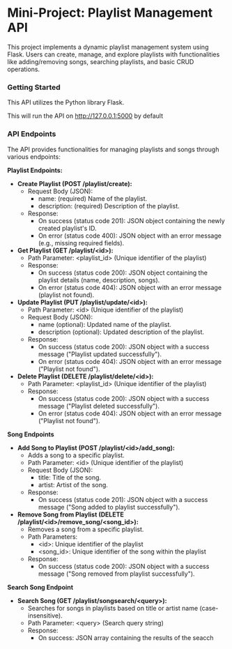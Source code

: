 # Mini-Project: Playlist Management API

This project implements a dynamic playlist management system using Flask. Users can create, manage, and explore playlists with functionalities like adding/removing songs, searching playlists, and basic CRUD operations.


### Getting Started

This API utilizes the Python library Flask.

This will run the API on http://127.0.0.1:5000 by default


### API Endpoints

The API provides functionalities for managing playlists and songs through various endpoints:

**Playlist Endpoints:**

* **Create Playlist (POST /playlist/create):**
    * Request Body (JSON):
        * name: (required) Name of the playlist.
        * description: (required) Description of the playlist.
    * Response:
        * On success (status code 201): JSON object containing the newly created playlist's ID.
        * On error (status code 400): JSON object with an error message (e.g., missing required fields).
* **Get Playlist (GET /playlist/&lt;id>):**
    * Path Parameter: &lt;playlist_id> (Unique identifier of the playlist)
    * Response:
        * On success (status code 200): JSON object containing the playlist details (name, description, songs).
        * On error (status code 404): JSON object with an error message (playlist not found).
* **Update Playlist (PUT /playlist/update/&lt;id>):**
    * Path Parameter: &lt;id> (Unique identifier of the playlist)
    * Request Body (JSON):
        * name (optional): Updated name of the playlist.
        * description (optional): Updated description of the playlist.
    * Response:
        * On success (status code 200): JSON object with a success message ("Playlist updated successfully").
        * On error (status code 404): JSON object with an error message ("Playlist not found").
* **Delete Playlist (DELETE /playlist/delete/&lt;id>):**
    * Path Parameter: &lt;playlist_id> (Unique identifier of the playlist)
    * Response:
        * On success (status code 200): JSON object with a success message ("Playlist deleted successfully").
        * On error (status code 404): JSON object with an error message ("Playlist not found").

**Song Endpoints**

* **Add Song to Playlist (POST /playlist/&lt;id>/add_song):**
    * Adds a song to a specific playlist.
    * Path Parameter: &lt;id> (Unique identifier of the playlist)
    * Request Body (JSON):
        * title: Title of the song.
        * artist: Artist of the song.
    * Response:
        * On success (status code 201): JSON object with a success message ("Song added to playlist successfully").
* **Remove Song from Playlist (DELETE /playlist/&lt;id>/remove_song/&lt;song_id>):**
    * Removes a song from a specific playlist.
    * Path Parameters:
        * &lt;id>: Unique identifier of the playlist
        * &lt;song_id>: Unique identifier of the song within the playlist
    * Response:
        * On success (status code 200): JSON object with a success message ("Song removed from playlist successfully").

**Search Song Endpoint**

* **Search Song (GET /playlist/songsearch/&lt;query>):**
    * Searches for songs in playlists based on title or artist name (case-insensitive).
    * Path Parameter: &lt;query> (Search query string)
    * Response:
        * On success: JSON array containing the results of the seacch
